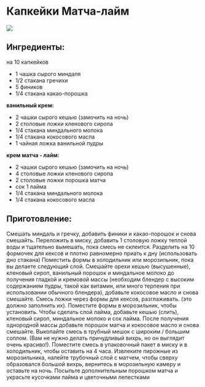 # Капкейки Матча-лайм

![](../pics/a4d56ac22d681a97be2514d91408ff8c-1.jpg)

## Ингредиенты:

на 10 капкейков

* 1 чашка сырого миндаля
* 1/2 стакана гречихи
* 5 фиников
* 1/4 стакана какао-порошка

**ванильный крем:**

* 2 чашки сырого кешью \(замочить на ночь\)
* 2 столовые ложки кленового сиропа
* 1/4 стакана миндального молока 
* 1/4 стакана кокосового масла
* 1 чайная ложка ванильной пудры

**крем матча - лайм:**

* 2 чашки сырого кешью \(замочить на ночь\)
* 4 столовые ложки кленового сиропа
* 2 столовые ложки порошка матча
* сок 1 лайма
* 1/4 стакана миндального молока
* 1/4 стакана кокосового масла

## Приготовление:

Смешать миндаль и гречку, добавить финики и какао-порошок и снова смешайть. Переложить в миску, добавить 1 столовую ложку теплой воды и тщательно вымешать, пока смесь не склеится. Разделить на 10 формочек для кексов и плотно равномерно приать к дну \(использовать дно стакана\) Поместить формы в холодильник или морозильник, пока вы делаете следующий слой. Смешайте орехи кешью \(высушенные\), кленовый сироп, ванильный порошок и миндальное молоко до получения гладкой и кремовой массы \(необходим блендер с высоким содержанием пудры, такой как витамин, или много терпения при использовании обычного блендера\), добавьте кокосовое масло и снова смешайте. Смесь ложки через формы для кексов, разглаживать. \(это должно заполнить их\). Поместите формы в морозильник, чтобы установить. Чтобы сделать слой лайма, добавьте кешью \(слить\), кленовый сироп, миндальное молоко и сок лайма. После получения однородной массы добавьте порошок матча и кокосовое масло и снова смешайте. Выкопайте смесь в трубный мешок с широким / большим соплом. \(Вам не нужно делать причудливый вихрь, но он выглядит очень красиво!\). Поместите смесь в упаковочный пакет в миску и в холодильник, чтобы оставить на 4 часа. Извлеките пирожные из морозильника, налейте трубочный слой с матчем, чтобы сверху образовался большой вихрь, вернитесь в морозильную камеру и оставьте на ночь. Посыпьте дополнительным порошком матча и украсьте кусочками лайма и цветочными лепестками

